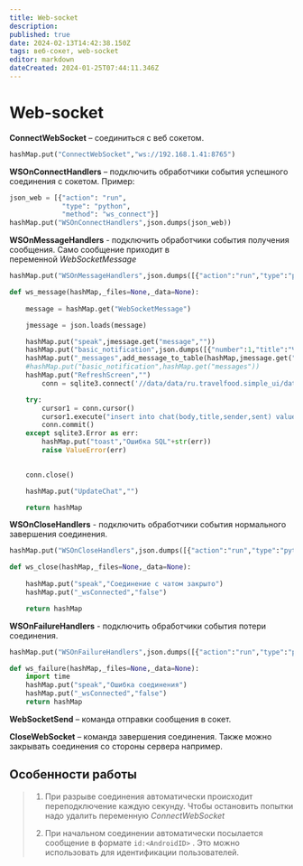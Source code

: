 ```yaml
---
title: Web-socket
description: 
published: true
date: 2024-02-13T14:42:38.150Z
tags: веб-сокет, web-socket
editor: markdown
dateCreated: 2024-01-25T07:44:11.346Z
---
```


# Web-socket

**ConnectWebSocket** – соединиться с веб сокетом.
```Python
hashMap.put("ConnectWebSocket","ws://192.168.1.41:8765")
```

**WSOnConnectHandlers** – подключить обработчики события успешного соединения с сокетом.
Пример: 
```python
json_web = [{"action": "run",
			 "type": "python",
			 "method": "ws_connect"}]
hashMap.put("WSOnConnectHandlers",json.dumps(json_web))
```

**WSOnMessageHandlers** - подключить обработчики события получения сообщения. Само сообщение приходит в переменной _WebSocketMessage_
```Python
hashMap.put("WSOnMessageHandlers",json.dumps([{"action":"run","type":"python","method":"ws_message"}] ))

def ws_message(hashMap,_files=None,_data=None):
    
    message = hashMap.get("WebSocketMessage")

    jmessage = json.loads(message)

    hashMap.put("speak",jmessage.get("message",""))
    hashMap.put("basic_notification",json.dumps([{"number":1,"title":"Чат","message":jmessage.get("message","")}]))
    hashMap.put("_messages",add_message_to_table(hashMap,jmessage.get("message",""),jmessage.get("user","")))
    #hashMap.put("basic_notification",hashMap.get("messages"))
    hashMap.put("RefreshScreen","")
        conn = sqlite3.connect('//data/data/ru.travelfood.simple_ui/databases/SimpleWMS')

    try:
        сursor1 = conn.cursor()
        сursor1.execute("insert into chat(body,title,sender,sent) values (?,?,?,?)", (message,jmessage.get("message",""),jmessage.get("user",""),0))
        conn.commit()
    except sqlite3.Error as err:
        hashMap.put("toast","Ошибка SQL"+str(err))
        raise ValueError(err) 

        
    conn.close()

    hashMap.put("UpdateChat","")

    return hashMap    
```
**WSOnCloseHandlers** - подключить обработчики события нормального завершения соединения.
```Python
hashMap.put("WSOnCloseHandlers",json.dumps([{"action":"run","type":"python","method":"ws_close"}] ))

def ws_close(hashMap,_files=None,_data=None):
    
    hashMap.put("speak","Соединение с чатом закрыто")
    hashMap.put("_wsConnected","false")

    return hashMap 
```
**WSOnFailureHandlers** - подключить обработчики события потери соединения.
```Python
hashMap.put("WSOnFailureHandlers",json.dumps([{"action":"run","type":"python","method":"ws_failure"}] ))

def ws_failure(hashMap,_files=None,_data=None):
    import time
    hashMap.put("speak","Ошибка соединения")
    hashMap.put("_wsConnected","false")
    return hashMap  
```

**WebSocketSend** – команда отправки сообщения в сокет.

**CloseWebSocket** – команда завершения соединения. Также можно закрывать соединения со стороны сервера например.

## Особенности работы

> 1. При разрыве соединения автоматически происходит переподключение каждую секунду. Чтобы остановить попытки надо удалить переменную _ConnectWebSocket_
>     
> 2. При начальном соединении автоматически посылается сообщение в формате `id:<AndroidID>` . Это можно использовать для идентификации пользователей.